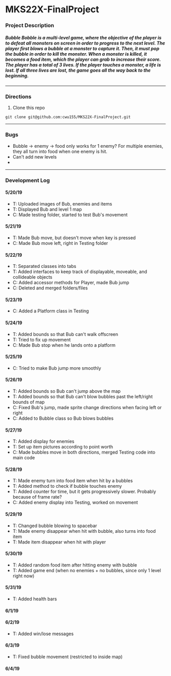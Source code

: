 # MKS22X-FinalProject

### **Project Description**
##### Bubble Bobble is a multi-level game, where the objective of the player is to defeat all monsters on screen in order to progress to the next level. The player first blows a bubble at a monster to capture it. Then, it must pop the bubble in order to kill the monster. When a monster is killed, it becomes a food item, which the player can grab to increase their score. The player has a total of 3 lives. If the player touches a monster, a life is lost. If all three lives are lost, the game goes all the way back to the beginning.
---

### **Directions**
1. Clone this repo
```
git clone git@github.com:cwu155/MKS22X-FinalProject.git
```

---

### **Bugs**
- Bubble -> enemy -> food only works for 1 enemy? For multiple enemies, they all turn into food when one enemy is hit.
- Can't add new levels
-

---

### **Development Log**
#### 5/20/19
- T: Uploaded images of Bub, enemies and items
- T: Displayed Bub and level 1 map
- C: Made testing folder, started to test Bub's movement

#### 5/21/19
- T: Made Bub move, but doesn't move when key is pressed
- C: Made Bub move left, right in Testing folder

#### 5/22/19
- T: Separated classes into tabs
- T: Added interfaces to keep track of displayable, moveable, and collideable objects
- C: Added accessor methods for Player, made Bub jump
- C: Deleted and merged folders/files

#### 5/23/19
- C: Added a Platform class in Testing

#### 5/24/19
- T: Added bounds so that Bub can't walk offscreen
- T: Tried to fix up movement
- C: Made Bub stop when he lands onto a platform

#### 5/25/19
- C: Tried to make Bub jump more smoothly

#### 5/26/19
- T: Added bounds so Bub can't jump above the map
- T: Added bounds so that Bub can't blow bubbles past the left/right bounds of map
- C: Fixed Bub's jump, made sprite change directions when facing left or right
- C: Added to Bubble class so Bub blows bubbles

#### 5/27/19
- T: Added display for enemies
- T: Set up item pictures according to point worth
- C: Made bubbles move in both directions, merged Testing code into main code

#### 5/28/19
- T: Made enemy turn into food item when hit by a bubbles
- T: Added method to check if bubble touches enemy
- T: Added counter for time, but it gets progressively slower. Probably because of frame rate?
- C: Added enemy display into Testing, worked on movement

#### 5/29/19
- T: Changed bubble blowing to spacebar
- T: Made enemy disappear when hit with bubble, also turns into food item
- T: Made item disappear when hit with player

#### 5/30/19
- T: Added random food item after hitting enemy with bubble
- T: Added game end (when no enemies + no bubbles, since only 1 level right now)

#### 5/31/19
- T: Added health bars

#### 6/1/19

#### 6/2/19
- T: Added win/lose messages

#### 6/3/19
- T: Fixed bubble movement (restricted to inside map)

#### 6/4/19
